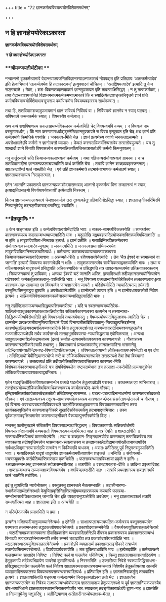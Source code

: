 +++
title = "72 ज्ञानकर्मत्वविषयत्वयोरविशेषसमर्थनम्"

+++


## न हि ज्ञानज्ञेययोरेकाऽकारता

**ज्ञानकर्मत्वविषयत्वयोरविशेषसमर्थनम्**

***न हि ज्ञानज्ञेययोरेकाऽकारता***

### **श्रीमज्जयतीर्थटीका **

नन्वात्मनो दृक्कर्मत्वाभावे वेदान्तवाक्यजनितविज्ञानस्याऽत्माकारत्वं नोपपद्यत इति प्रतिज्ञाय ‘अतत्कर्मत्वादेव’ इति हेत्वाभिधानं ‘तत्कर्मत्वमेव हि तदाकारत्वम्’ इत्युपपादनं चोचितम् । ‘अतद्विषयत्वादेव’ इत्यादि तु केन सङ्गच्छते । मैवम् । शश-विषाणशब्दात्तदाकारं ज्ञानमुपजायत इति तावत्साक्षिसिद्धम् । न तु तत्सकर्मकम् । तथा वेदान्तवाक्यजनितं विज्ञानमनात्मकर्मकमप्यात्माकारं किं न स्यादित्येतदाशङ्कानिवृत्तये ज्ञानं प्रति कर्मत्वविषयत्वयोर्विशेषाभावसूचनाय कर्मोपक्रमेण विषयव्यवहारस्य सार्थकत्वात् ।

तथा हि, शशविषाणशब्दादुपजायमानं ज्ञानं सविषयं निर्विषयं वा । निर्विषयत्वे ज्ञानमेव न स्याद् घटवत् । सविषयत्वे कथमकर्मकं स्यात् । विषयस्यैव कर्मत्वात् ।

अथ कथं शशविषाणस्य सकलसामर्थ्यविकलस्य कर्मत्वमिति चेद् विषयत्वमपि कथम् । न विषयत्वं नाम वस्तुसामर्थ्यम् । किं नाम करणसामर्थ्याद्यदुल्लेखिज्ञानमुपजायते स विषय इत्युच्यत इति चेद् अथ ज्ञानं प्रति कर्मत्वमपि किमधिकं पश्यसि । जनकत्व-मिति चेन्न । ज्ञानं प्रत्यर्थस्य क्वापि जनकताऽसम्मतेः । अपरोक्षज्ञानेऽपि कर्मणो न ज्ञानोत्पत्तौ व्यापारः । केवलं करणसन्निकर्षनिष्पत्तावेव तत्सत्तोपयुज्यते । यत्र तु शाब्दादौ ज्ञाने विनापि विषयसत्त्वेन करणसन्निकर्षोत्पत्तिस्तत्रासतोऽपि कर्मत्वे किमनुपपन्नम् ।

ननु कर्तुरन्यत्वे सति क्रियाजन्यफलाश्रयत्वं कर्मत्वम् । यथा गतिजन्यसंयोगाश्रयत्वं ग्रामस्य । न च शशविषाणादीनां ज्ञानजन्यफलाश्रयत्वमिति कथं कर्मतेति चेन्न । तत्रापि ज्ञानेन शाब्दव्यवहारजननात् । साक्षात्तदाश्रितं फलं नास्तीति चेत् । एवं तर्हि ज्ञानकर्ममात्रे तदभावेनाव्यापकं कर्मलक्षणं स्यात् । ज्ञाततायाश्चान्यत्र निराकृतत्वात् ।

एतेन ‘आत्मनि प्रकाशरूपे ज्ञानजन्यप्रकाशोदयासम्भवाद् आत्मनो दृक्कर्मत्वं विना तज्ज्ञानत्वं न स्याद् इत्याद्यतिप्रसङ्गो विपर्ययापर्यवसायी’ इत्येतदपि निरस्तम् ।

किञ्च ज्ञानजन्यफलाश्रयत्वं चेज्ज्ञानकर्मत्वं तदा दृश्यत्वहेतुः प्रतिवादिनोऽसिद्धः स्यात् । ज्ञातताङ्गीकारिभिरपि नित्यानुमेयेषु तदनङ्गीकाराद्भागासिद्धः स्यादिति ।

### **द्वैतद्युमणिः **

॥ केन सङ्गच्छत इति ॥ कर्मत्वविषयत्वयोर्भेदादिति भावः ॥ सकल-सामर्थ्यविकलस्येति ॥ सामर्थ्यस्य कारणत्वरूपस्य कालसम्बन्धव्याप्यत्वादिति भावः । यदुल्लेखि यद्व्यवहारादिप्रयोजकशक्तिरूपविषयिताशालि ॥ स इति ॥ तादृशविषयिता-निरूपक इत्यर्थः ॥ ज्ञानं प्रतीति ॥ गत्यादिनिरूपितकर्मत्वस्य संयोगाश्रयत्वरूपत्वादेव-मुक्तम् ॥ जनकत्वमिति ॥ जनकत्वसमानाधिकरणमेव तादृशविषयितानिरूपकत्वमित्यर्थः । कर्मत्वस्य कारकत्वव्याप्यत्वात्कारकत्वस्य क्रियाजनकत्वरूपत्वादित्याशयः ॥ असम्मते-रिति ॥ १विषयसत्त्वेनेत्यादिः । तेन ‘चैत्र ईश्वरं वा स्वमात्मानं वा जानाति’ इत्यादौ विषयस्य कारणत्वेऽपि न क्षतिः । तादृशकारणत्वमेव सार्वत्रिकत्वाद्वक्तव्यमिति भावः । तथा च यत्क्रियास्थले यादृशकर्म प्रसिद्ध्यति अधिकरणादिकं च प्रसिद्ध्यति तत्र तावदन्यतमत्वमेव तत्क्रियाकारकत्वम् । क्रियाजनकत्वं तु प्रायिकम् । अन्यथा ईश्वरो घटं जानाति अस्ति, इत्यादिस्थले तदीयज्ञानसत्त्वयोर्नित्यत्वेन घटेश्वरयोः कर्मकर्तृकारकत्वानु-पपत्तिरिति भावः । ननु विषयस्य प्रत्यक्षान्वयिव्यतिरेकित्वेन तत्कारणत्वावधृत्या कारणत्व-ग्रहः सामान्यत एव विषयत्वेन जन्यज्ञानत्वेन जायते । यद्विशेषयोरिति न्यायादित्यतस् तमेवादौ वस्तुस्थितिमनुरुद्ध्य दूषयति ॥ अपरोक्षज्ञानेऽपीति ॥ ज्ञानोत्पत्तौ व्यापार इति ॥ न ज्ञानोपधायककोटौ निवेश इत्यर्थः । सन्निकर्षनिवेशस्यावश्यकत्वेनास्यान्यथासिद्धत्वादिति भावः ।

ननु तर्हीन्द्रियाणामप्यन्यथासिद्ध्यापत्तिरुक्तरीत्या । यदि च स्वतन्त्रान्वयव्यतिरेक-शालित्वेनावधृतकारणताकत्वात्तन्निर्वाहायैव सन्निकर्षकारणत्वस्य कल्पनेन न तस्यान्यथा-सिद्धिरुपजीव्यविरोधादिति ब्रूषे विषयस्यापि तथात्वमेवास्तु । वैषम्यस्योपपादयितुमशक्य-त्वादिति चेन्न । ज्ञानत्वेन प्रत्यक्षजातीयानुमित्यादिस्थले विषयं विनाप्यतीतादिविषयकानु-मित्याद्युत्पत्तिदर्शनात् कारणीभूतलिङ्गपरामर्शरूपव्यापारादिकं विना तदुत्पत्त्यदर्शनात् करणव्यापारादीनामवश्यक्लृप्तत्वेन तज्जातीयप्रत्यक्षेऽपि तथैव कार्यसम्भवे तत्सहभूतविषयस्या-न्यथासिद्धताया एवोचितत्वात् । अन्यथा चाक्षुषप्रत्यक्षमात्रेऽनेकद्रव्यत्वस्य (द्रव्य) समवेत-द्रव्यसमवेतत्वरूपस्य कारणत्वापत्तेः । गौरवात्तस्य कारणत्वानङ्गीकारेऽत्रापि तथास्तु । विषयत्वमात्रं प्रत्यक्षाकारणेषु ज्ञानलक्षणादिना भासमानेषु तदिन्द्रियायोग्यातीन्द्रियनष्ट-विषयादिष्वतिप्रसक्तम् । २विषयतात्वव्याप्यो लौकिकत्वाख्यधर्मश्चेदपि स एव दोषः । तदिन्द्रियायोग्येपीन्द्रियान्तरयोग्ये नष्टे वा लौकिकविषयत्वानपायेन तत्तत्प्रत्यक्षे तेषां तेषां विषयाणां कारणत्वापत्तेः । तत्तत्प्रत्यक्षं प्रति तदीयलौकिकविषयत्वावच्छिन्नस्य कारणत्व-मिति विशेषकार्यकारणभावाङ्गीकारे यत्र दोषविशेषबलेन नष्टपदार्थभानं तत्र तत्साक्षा-त्करोमीति प्रत्ययानुरोधेन लौकिकविषयत्वावश्यकत्वाद्व्यभिचारः ।

एतेन घटवृत्तिलौकिकविषयतासम्बन्धेन प्रत्यक्षे घटत्वेन हेतुत्वपक्षोऽपि परास्तः । उक्तस्थल एव व्यभिचारात् । तत्तद्दोषाप्रयोज्यलौकिकविषयित्वाधिकरणत्वस्य कार्यतावच्छेद-कत्वे गौरवम् । इन्द्रियसन्निकर्षकार्यतावच्छेदककोटौ तन्निवेशस्तूभयसम्मतः । घटत्व-पटत्वादिनानाधर्माणां कारणतावच्छेदकत्वे गौरवम् । एवं तादात्म्यत्वस्य तद्वृत्त्य-साधारणधर्मत्वरूपस्य कारणतावच्छेदकसंसर्गतावच्छेदकत्वे च गौरवम् । एवं विनश्य-दवस्थापन्नघटादिविषयस्थले घटलौकिकचाक्षुषवारणाय विषयकारणत्ववादिना तस्य कार्यकालवृत्तित्वेन कारणत्वाङ्गीकारे सुखादिसविकल्पकेषु तदभावाद्व्यभिचारः । तस्य पूर्वकालमात्रवृत्तित्वमात्रेण कारणत्वाङ्गीकारे वैरूप्यात्पुनर्गौरवमेवेति दिक् ।

नन्वस्तु फलीभूतज्ञाने संन्निकर्षेण विषयस्याऽन्यथासिद्धत्वम् । विषयकारणयोः सन्निकर्षार्थमपि विषयसत्तापेक्षायामपि कथमसतो विषयत्वरूपकर्मत्वमित्यत आह ॥ यत्र त्विति ॥ शाब्दादाविति ॥ सप्तम्यर्थनिरूपितत्वं करणत्वेऽन्वेति । तथा च शब्दज्ञान-लिङ्गज्ञानयोरेव करणत्वात् तत्संन्निकर्षस्य तत्र व्यापकतया तदीयवृत्तिमत्त्वेन भासमानत्व-रूपत्वात्तस्य च तज्ज्ञानकालेऽविद्यमानयोरतीतानागतयोरिव सर्वथाऽविद्यमानस्यासतोऽपि सम्भवेन न किञ्चिदपि बाधकम् । असतः प्रतीतिस्तु पूर्वं निपुणतरमुपपादितेति भावः । गत्यादिस्थले यादृशं तादृशमेव ज्ञानकर्मत्वमपीत्याशयेन शङ्कते ॥ नन्विति ॥ संयोगस्यो-भयत्राप्युपपत्तेः कर्तर्यतिव्याप्तिवारणाय कृतभिन्नेति । फलसम्बन्धमात्रविवक्षायां प्रकृते न हानिः । १साक्षात्सम्बन्धस्तु ज्ञानस्थले सर्वत्रासम्भवीत्याह ॥ तत्रापीति ॥ २शब्दव्यवहारा-दीति ॥ आदिना प्रवृत्त्यादिग्रहः । शब्दसम्बन्धश्च तज्जन्यशाब्दविषयत्वमेव । क्वचिच्छाब्दादीति पाठः । तत्रापि प्रथमज्ञानस्य शब्दज्ञानमपि फलं भवतीति तथोक्तिः ।

इदं तु तुष्यत्विति न्यायेनोक्तम् । वस्तुतस्तु ज्ञानस्थले नैतत्सम्भवति । उदासीनारण्य-स्थानेकपदार्थदर्शनस्थले केषुचित्प्रवृत्तिनिवृत्तिरागद्वेषव्यवहाररूपस्य कस्यापि फलस्या-सम्भवेनासार्वत्रिकत्वात्तान् जानाति चैत्र इति व्यवहारानुपपत्तेरिति अवधेयम् । ननु ज्ञाततारूपफलं तत्रापि सम्भवतीत्यत आह ॥ ज्ञातताया इति ॥ अन्यत्रेति ॥

न परिच्छेदकार्येव प्रमाणमिति च प्रमा ।

इत्यनेन भक्तिपादीयानुव्याख्यानेनेत्यर्थः ॥ एतेनेति ॥ साक्षात्फलाश्रयत्वघटित-कर्मत्वस्य वक्तुमशक्यत्वेन परम्परया तत्सम्बन्धस्य तद्धटकत्वोपपादनेनेत्यर्थः ॥ प्रकाशोदयासम्भवेनेति ॥ वैयर्थ्यरूपयुक्तिपराहतत्वेनेत्यर्थः । घटादीनामप्रकाशात्मकानां दीपादिप्रकाशेन व्यवहारादिदर्शनेऽपि दीपस्य प्रकाशरूपस्य प्रकाशान्तरसम्बन्धं विनाऽपि व्यवहारदर्शनेनात्मन्यपि तथैव सम्भवे घटादाविव तत्र प्रकाशोदयवैयर्थ्यादिति भावः । यद्वाऽनवस्थारूपयुक्तिपराहतत्वेनेत्यर्थः । प्रकाशेऽपि व्यवहारार्थं प्रकाशान्तराङ्गीकारे तत्राप्येवं तत्राप्येवमित्यनवस्थेत्यर्थः ॥ विपर्ययापर्यवसायीति ॥ तत्र युक्तिबाधादिति भावः ॥ इत्येतदपीति ॥ कर्मत्वलक्षणे फलसम्बन्धः साक्षादेव निविष्टः । निविष्टं फलं वा फलत्वेन १निविष्टम् । किन्तु ज्ञाततात्वप्रकाशत्वादिरूपेण । हेतूकृतमपि तदेवेत्यभिप्रायेण यत्परेषां दूषणमित्यर्थः ॥ निरस्तमिति ॥ उक्तरीत्या निवेशे स्वरूपासिद्धिसाधना-प्रसिद्ध्याद्यापातेन फलत्वेनैव फलं निवेश्य साक्षात्परम्परासाधारणसम्बन्धमात्रं निवेश्यैव हेतूकर्तव्यतया आत्मनि व्यवहारादिरूपफलस्य विषयत्वरूपसम्बन्धसत्त्वादित्यर्थः ॥ प्रतिवादिन इति ॥ ज्ञाततानिराकर्तुस् तत्ववादिन इत्यर्थः । ज्ञाततायास्त्विति पङ्क्त्या कर्मलक्षणमेव निराकृतमतोऽस्य ततो भेदः । ज्ञाततात्वेन ज्ञानजन्यफलत्वेन वा निवेश्य साक्षात्सम्बन्धमेवोपादाय ज्ञाततामादाय हेतूपपादनपक्षे च पूर्वं ज्ञाततानिराकरणस्यैव दोष-तयाभिधाने ज्ञातताव्यवस्थापननिराकरणोपर्येव भारः स्यादतस् तदङ्गीकारपक्षेऽपि दूषण-माह ॥ ज्ञाततेति ॥ नित्यानुमेयेषु चक्षुरादिषु । अतीन्द्रियाणाम् अतीतादीनाञ्चोपलक्षक-मेतत् ।

